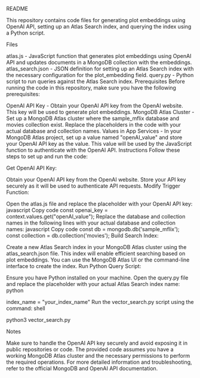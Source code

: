 README

This repository contains code files for generating plot embeddings using OpenAI API, setting up an Atlas Search index, and querying the index using a Python script.

Files

atlas.js - JavaScript function that generates plot embeddings using OpenAI API and updates documents in a MongoDB collection with the embeddings.
atlas_search.json - JSON definition for setting up an Atlas Search index with the necessary configuration for the plot_embedding field.
query.py - Python script to run queries against the Atlas Search index.
Prerequisites
Before running the code in this repository, make sure you have the following prerequisites:

OpenAI API Key - Obtain your OpenAI API key from the OpenAI website. This key will be used to generate plot embeddings.
MongoDB Atlas Cluster - Set up a MongoDB Atlas cluster where the sample_mflix database and movies collection exist. Replace the placeholders in the code with your actual database and collection names.
Values in App Services - In your MongoDB Atlas project, set up a value named "openAI_value" and store your OpenAI API key as the value. This value will be used by the JavaScript function to authenticate with the OpenAI API.
Instructions
Follow these steps to set up and run the code:

Get OpenAI API Key:

Obtain your OpenAI API key from the OpenAI website.
Store your API key securely as it will be used to authenticate API requests.
Modify Trigger Function:

Open the atlas.js file and replace the placeholder with your OpenAI API key:
javascript
Copy code
const openai_key = context.values.get("openAI_value");
Replace the database and collection names in the following lines with your actual database and collection names:
javascript
Copy code
const db = mongodb.db('sample_mflix');
const collection = db.collection('movies');
Build Search Index:

Create a new Atlas Search index in your MongoDB Atlas cluster using the atlas_search.json file. This index will enable efficient searching based on plot embeddings. You can use the MongoDB Atlas UI or the command-line interface to create the index.
Run Python Query Script:

Ensure you have Python installed on your machine.
Open the query.py file and replace the placeholder with your actual Atlas Search index name:
python

index_name = "your_index_name"
Run the vector_search.py script using the command:
shell

python3 vector_search.py

Notes

Make sure to handle the OpenAI API key securely and avoid exposing it in public repositories or code.
The provided code assumes you have a working MongoDB Atlas cluster and the necessary permissions to perform the required operations.
For more detailed information and troubleshooting, refer to the official MongoDB and OpenAI API documentation.
